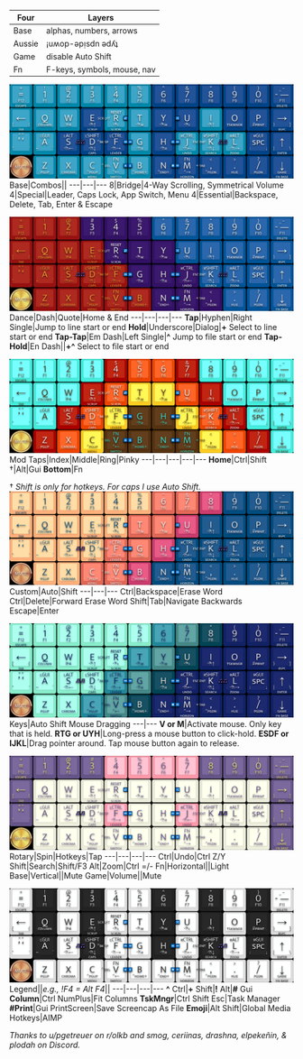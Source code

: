 Four|Layers
---|---
Base|alphas, numbers, arrows
Aussie|¡uʍop-ǝpᴉsdn ǝdʎʇ
Game|disable Auto Shift
Fn|F-keys, symbols, mouse, nav

![MT3 Dansher.png](https://github.com/WandersFar/Planck/blob/main/MT3%20Dansher.png)
Base|Combos||
---|---|---
8|Bridge|4-Way Scrolling, Symmetrical Volume
4|Special|Leader, Caps Lock, App Switch, Menu
4|Essential|Backspace, Delete, Tab, Enter & Escape

![MT3 Marvel.png](https://github.com/WandersFar/Planck/blob/main/MT3%20Marvel.png)
Dance|Dash|Quote|Home & End
---|---|---|---
**Tap**|Hyphen|Right Single|Jump to line start or end
**Hold**|Underscore|Dialog|**+** Select to line start or end
**Tap-Tap**|Em Dash|Left Single|**^** Jump to file start or end
**Tap-Hold**|En Dash||**+^** Select to file start or end

![SA 1976.png](https://github.com/WandersFar/Planck/blob/main/SA%201976.png)
Mod Taps|Index|Middle|Ring|Pinky
---|---|---|---|---
**Home**|Ctrl|Shift †|Alt|Gui
**Bottom**|Fn

† *Shift is only for hotkeys. For caps I use Auto Shift.*
![SA Vilebloom.png](https://github.com/WandersFar/Planck/blob/main/SA%20Vilebloom.png)
Custom|Auto|Shift
---|---|---
Ctrl|Backspace|Erase Word
Ctrl|Delete|Forward Erase Word
Shift|Tab|Navigate Backwards
Escape|Enter

![SA Dreameater.png](https://github.com/WandersFar/Planck/blob/main/SA%20Dreameater.png)
Keys|Auto Shift Mouse Dragging
---|---
**V or M**|Activate mouse. Only key that is held.
**RTG or UYH**|Long-press a mouse button to click-hold.
**ESDF or IJKL**|Drag pointer around. Tap mouse button again to release.

![DSA Astrolokeys.png](https://github.com/WandersFar/Planck/blob/main/DSA%20Astrolokeys.png)
Rotary|Spin|Hotkeys|Tap
---|---|---|---
Ctrl|Undo|Ctrl Z/Y
Shift|Search|Shift/F3
Alt|Zoom|Ctrl =/-
Fn|Horizontal||Light
Base|Vertical||Mute
Game|Volume||Mute

![MT3 Piano.png](https://github.com/WandersFar/Planck/blob/main/MT3%20Piano.png)
Legend||*e.g., !F4 = Alt F4*||
---|---|---|---
**^** Ctrl|**+** Shift|**!** Alt|**\#** Gui
**Column**|Ctrl NumPlus|Fit Columns
**TskMngr**|Ctrl Shift Esc|Task Manager
**\#Print**|Gui PrintScreen|Save Screencap As File
**Emoji**|Alt Shift|Global Media Hotkeys|AIMP

*Thanks to u/pgetreuer on r/olkb and smog, ceriinas, drashna, elpekeñin, & plodah on Discord.*
